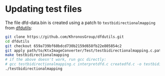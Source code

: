 Updating test files
===================

The file dfd-data.bin is created using a patch to `testbidirectionalmapping`
from [dfdutils](https://github.com/KhronosGroup/dfdutils):

```bash
git clone https://github.com/KhronosGroup/dfdutils.git
cd dfdutils
git checkout 659a739bf60bdcd730b2159d658fb22e805854c2
git apply path/to/KtxImageConverter/Test/testbidirectionalmapping.c.patch
make testbidirectionalmapping
# if the above doesn't work, run gcc directly:
# gcc testbidirectionalmapping.c interpretdfd.c createdfd.c -o testbidirectionalmapping -I. -g -W -Wall -std=c99 -pedantic
./testbidirectionalmapping
```
